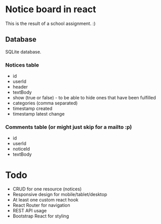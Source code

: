 # Notice board in react

This is the result of a school assignment. :)

## Database

SQLite database.

### Notices table

- id
- userId
- header
- textBody
- show (true or false) - to be able to hide ones that have been fulfilled
- categories (comma separated)
- timestamp created
- timestamp latest change

### Comments table (or might just skip for a mailto :p)

- id
- userId
- noticeId
- textBody

# Todo

- CRUD for one resource (notices)
- Responsive design for mobile/tablet/desktop
- At least one custom react hook
- React Router for navigation
- REST API usage
- Bootstrap React for styling

